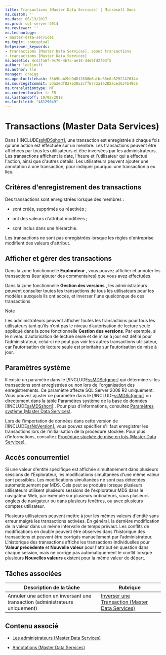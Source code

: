 ```yaml
---
title: Transactions (Master Data Services) | Microsoft Docs
ms.custom: ''
ms.date: 06/13/2017
ms.prod: sql-server-2014
ms.reviewer: ''
ms.technology:
- master-data-services
ms.topic: conceptual
helpviewer_keywords:
- transactions [Master Data Services], about transactions
- transactions [Master Data Services]
ms.assetid: 4cd2fa6f-9c76-4b7a-ae18-d4e5fd2f03f5
author: leolimsft
ms.author: lle
manager: craigg
ms.openlocfilehash: 33b5bab2bb9d812686b6afbc65e0a8292247634b
ms.sourcegitcommit: 3da2edf82763852cff6772a1a282ace3034b4936
ms.translationtype: MT
ms.contentlocale: fr-FR
ms.lasthandoff: 10/02/2018
ms.locfileid: "48129049"
---
```

# <a name="transactions-master-data-services"></a>Transactions (Master Data Services)
  Dans [!INCLUDE[ssMDSshort](../includes/ssmdsshort-md.md)], une transaction est enregistrée à chaque fois qu'une action est effectuée sur un membre. Les transactions peuvent être affichées par tous les utilisateurs et être inversées par les administrateurs. Les transactions affichent la date, l'heure et l'utilisateur qui a effectué l'action, ainsi que d'autres détails. Les utilisateurs peuvent ajouter une annotation à une transaction, pour indiquer pourquoi une transaction a eu lieu.  
  
## <a name="when-transaction-are-recorded"></a>Critères d'enregistrement des transactions  
 Des transactions sont enregistrées lorsque des membres :  
  
-   sont créés, supprimés ou réactivés ;  
  
-   ont des valeurs d'attribut modifiées ;  
  
-   sont inclus dans une hiérarchie.  
  
 Les transactions ne sont pas enregistrées lorsque les règles d'entreprise modifient des valeurs d'attribut.  
  
## <a name="view-and-manage-transactions"></a>Afficher et gérer des transactions  
 Dans la zone fonctionnelle **Explorateur** , vous pouvez afficher et annoter les transactions (leur ajouter des commentaires) que vous avez effectuées.  
  
 Dans la zone fonctionnelle **Gestion des versions** , les administrateurs peuvent consulter toutes les transactions de tous les utilisateurs pour les modèles auxquels ils ont accès, et inverser l'une quelconque de ces transactions.  
  
> [!NOTE]  
>  Les administrateurs peuvent afficher toutes les transactions pour tous les utilisateurs tant qu’ils n’ont pas le niveau d’autorisation de lecture seule appliqué dans la zone fonctionnelle **Gestion des versions**. Par exemple, si le niveau d’autorisation de lecture seule et de mise à jour est défini pour l’administrateur, celui-ci ne peut pas voir les autres transactions utilisateur, car l’autorisation de lecture seule est prioritaire sur l’autorisation de mise à jour.

## <a name="system-settings"></a>Paramètres système  
 Il existe un paramètre dans le [!INCLUDE[ssMDScfgmgr](../includes/ssmdscfgmgr-md.md)] qui détermine si les transactions sont enregistrées ou non lors de l'organisation des enregistrements. Ce paramètre affecte SQL Server 2008 R2 uniquement. Vous pouvez ajuster ce paramètre dans le [!INCLUDE[ssMDScfgmgr](../includes/ssmdscfgmgr-md.md)] ou directement dans la table Paramètres système de la base de données [!INCLUDE[ssMDSshort](../includes/ssmdsshort-md.md)] . Pour plus d’informations, consultez [Paramètres système &#40;Master Data Services&#41;](system-settings-master-data-services.md).  
  
 Lors de l'importation de données dans cette version de [!INCLUDE[ssNoVersion](../includes/ssnoversion-md.md)], vous pouvez spécifier s'il faut enregistrer les transactions lors de l'initialisation de la procédure stockée. Pour plus d’informations, consultez [Procédure stockée de mise en lots &#40;Master Data Services&#41;](../../2014/master-data-services/staging-stored-procedure-master-data-services.md).  
  
## <a name="concurrency"></a>Accès concurrentiel  
 Si une valeur d'entité spécifique est affichée simultanément dans plusieurs sessions de l'Explorateur, les modifications simultanées d'une même valeur sont possibles. Les modifications simultanées ne sont pas détectées automatiquement par MDS. Cela peut se produire lorsque plusieurs utilisateurs utilisent plusieurs sessions de l'explorateur MDS dans le navigateur Web, par exemple sur plusieurs ordinateurs, sous plusieurs onglets de navigateur ou dans plusieurs fenêtres, ou avec plusieurs comptes utilisateur.  
  
 Plusieurs utilisateurs peuvent mettre à jour les mêmes valeurs d'entité sans erreur malgré les transactions activées. En général, la dernière modification de la valeur dans un même intervalle de temps prévaut. Les conflits de modifications en double peuvent être observés dans l'historique des transactions et peuvent être corrigés manuellement par l'administrateur. L'historique des transactions affiche les transactions individuelles pour **Valeur précédente** et **Nouvelle valeur** pour l'attribut en question dans chaque session, mais ne corrige pas automatiquement le conflit lorsque plusieurs **Nouvelles valeurs** existent pour la même valeur de départ.  
  
## <a name="related-tasks"></a>Tâches associées  
  
|Description de la tâche|Rubrique|  
|----------------------|-----------|  
|Annuler une action en inversant une transaction (administrateurs uniquement)|[Inverser une Transaction &#40;Master Data Services&#41;](../../2014/master-data-services/reverse-a-transaction-master-data-services.md)|  
  
## <a name="related-content"></a>Contenu associé  
  
-   [Les administrateurs &#40;Master Data Services&#41;](../../2014/master-data-services/administrators-master-data-services.md)  
  
-   [Annotations &#40;Master Data Services&#41;](../../2014/master-data-services/annotations-master-data-services.md)  
  
  

